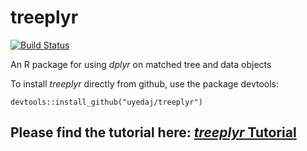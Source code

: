 # treeplyr

[![Build Status](https://travis-ci.org/uyedaj/treeplyr.svg?branch=master)](https://travis-ci.org/github/uyedaj/treeplyr)

An R package for using *dplyr* on matched tree and data objects

To install *treeplyr* directly from github, use the package devtools:

```
devtools::install_github("uyedaj/treeplyr")
```

## Please find the tutorial here: [*treeplyr* Tutorial](https://github.com/uyedaj/treeplyr/wiki)
